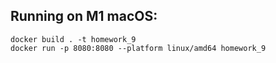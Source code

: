 ## Running on M1 macOS:
```
docker build . -t homework_9      
docker run -p 8080:8080 --platform linux/amd64 homework_9
```
